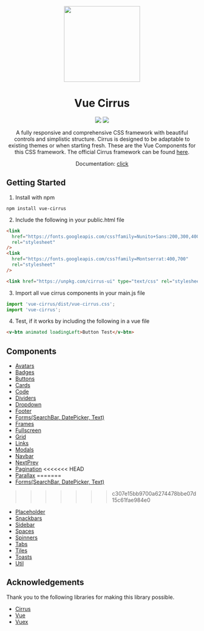 <p align="center"><img src="https://i.imgur.com/Jwu0XrO.png" width="200"></p>
<h1 align="center">Vue Cirrus</h1>

<p align="center">
  <a href="https://www.npmjs.com/package/vue-cirrus"><img src="https://badge.fury.io/js/vue-cirrus.svg"></a>
  <a href="https://opensource.org/licenses/MIT"><img src="https://img.shields.io/github/license/FlorianWoelki/vue-cirrus.svg"></a>
</p>

<p align="center">
A fully responsive and comprehensive CSS framework with beautiful controls and simplistic structure. Cirrus is designed to be adaptable to existing themes or when starting fresh. These are the Vue Components for this CSS framework. The official Cirrus framework can be found <a href="https://github.com/Spiderpig86/Cirrus">here</a>.
</p>
<p align="center">Documentation: <a href="https://florianwoelki.github.io/vue-cirrus/#/">click</a></p>

## Getting Started

1. Install with npm

```
npm install vue-cirrus
```

2. Include the following in your public.html file

```html
<link
  href="https://fonts.googleapis.com/css?family=Nunito+Sans:200,300,400,600,700"
  rel="stylesheet"
/>
<link
  href="https://fonts.googleapis.com/css?family=Montserrat:400,700"
  rel="stylesheet"
/>

<link href="https://unpkg.com/cirrus-ui" type="text/css" rel="stylesheet" />
```

3. Import all vue cirrus components in your main.js file

```javascript
import 'vue-cirrus/dist/vue-cirrus.css';
import 'vue-cirrus';
```

4. Test, if it works by including the following in a vue file

```html
<v-btn animated loadingLeft>Button Test</v-btn>
```

## Components
- [Avatars](https://florianwoelki.github.io/vue-cirrus/#/components/Avatars)
- [Badges](https://florianwoelki.github.io/vue-cirrus/#/components/Badges)
- [Buttons](https://florianwoelki.github.io/vue-cirrus/#/components/Buttons)
- [Cards](https://florianwoelki.github.io/vue-cirrus/#/components/Cards)
- [Code](https://florianwoelki.github.io/vue-cirrus/#/components/Code)
- [Dividers](https://florianwoelki.github.io/vue-cirrus/#/components/Dividers)
- [Dropdown](https://florianwoelki.github.io/vue-cirrus/#/components/Dropdown)
- [Footer](https://florianwoelki.github.io/vue-cirrus/#/components/Footer)
- [Forms(SearchBar, DatePicker, Text)](https://florianwoelki.github.io/vue-cirrus/#/components/Forms)
- [Frames](https://florianwoelki.github.io/vue-cirrus/#/components/Frames)
- [Fullscreen](https://florianwoelki.github.io/vue-cirrus/#/components/Fullscreen)
- [Grid](https://florianwoelki.github.io/vue-cirrus/#/components/Grid)
- [Links](https://florianwoelki.github.io/vue-cirrus/#/components/Links)
- [Modals](https://florianwoelki.github.io/vue-cirrus/#/components/Modals)
- [Navbar](https://florianwoelki.github.io/vue-cirrus/#/components/Navbars)
- [NextPrev](https://florianwoelki.github.io/vue-cirrus/#/components/NextPrev)
- [Pagination](https://florianwoelki.github.io/vue-cirrus/#/components/Pagination)
<<<<<<< HEAD
- [Parallax](https://florianwoelki.github.io/vue-cirrus/#/components/Parallax)
=======
- [Forms(SearchBar, DatePicker, Text)](https://florianwoelki.github.io/vue-cirrus/#/components/Forms)
>>>>>>> c307e15bb9700a6274478bbe07d15c61fae984e0
- [Placeholder](https://florianwoelki.github.io/vue-cirrus/#/components/Placeholder)
- [Snackbars](https://florianwoelki.github.io/vue-cirrus/#/components/Snackbars)
- [Sidebar](https://florianwoelki.github.io/vue-cirrus/#/components/Sidebars)
- [Spaces](https://florianwoelki.github.io/vue-cirrus/#/components/Spaces)
- [Spinners](https://florianwoelki.github.io/vue-cirrus/#/components/Spinners)
- [Tabs](https://florianwoelki.github.io/vue-cirrus/#/components/Tabs)
- [Tiles](https://florianwoelki.github.io/vue-cirrus/#/components/Tiles)
- [Toasts](https://florianwoelki.github.io/vue-cirrus/#/components/Toasts)
- [Util](https://florianwoelki.github.io/vue-cirrus/#/components/Util)

## Acknowledgements

Thank you to the following libraries for making this library possible.

- [Cirrus](https://spiderpig86.github.io/Cirrus/)
- [Vue](https://vuejs.org/)
- [Vuex](https://vuex.vuejs.org/)
